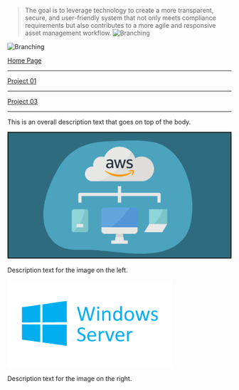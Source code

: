 <!DOCTYPE html>
<html lang="en">
<head>
    <meta charset="UTF-8">
    <meta name="viewport" content="width=device-width, initial-scale=1.0">
    <title>Example Website</title>
    <link rel="stylesheet" href="./assets/css/styles.css">
</head>

>The goal is to leverage technology to create a more transparent, secure, and user-friendly system that not only meets compliance requirements but also contributes to a more agile and responsive asset management workflow. 
![Branching](https://media.discordapp.net/attachments/756886213276860477/1213859945288572958/image.png?ex=65f7022b&is=65e48d2b&hm=059a1ba59316ed5e3751cc9db1dd03d2592a5fcffd899143b89857e3379cffd5&=&format=webp&quality=lossless&width=543&height=642)

![Branching](https://media.discordapp.net/attachments/756886213276860477/1213860350487699506/image.png?ex=65f7028b&is=65e48d8b&hm=4c1001a691311b5933ae03788f904624d68ed4493c48883a49352a313a1e8f68&=&format=webp&quality=lossless&width=643&height=642)

[Home Page](./index.md)
* * *
[Project 01](./project02.md)
* * *
[Project 03](./project04.md)

* * *

<body>
    <div class="container">
        <div class="overall-description">
            <p>This is an overall description text that goes on top of the body.</p>
        </div>
        <div class="content">
            <div class="left-section">
                <img src="./assets/images/AWS Cloud Computing.png" alt="Description of Image">
                <p>Description text for the image on the left.</p>
            </div>
            <div class="vertical-line"></div>
            <div class="right-section">
                <img src="./assets/images/Windows Server.png" alt="Description of Image">
                <p>Description text for the image on the right.</p>
            </div>
        </div>
    </div>
</body>
</html>